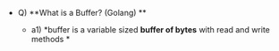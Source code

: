 
- Q) **What is a Buffer? (Golang) **

  - a1) *buffer is a variable sized **buffer of bytes** with read and write methods *